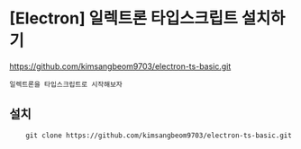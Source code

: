 # [Electron] 일렉트론 타입스크립트 설치하기

<https://github.com/kimsangbeom9703/electron-ts-basic.git>
```
일렉트론을 타입스크립트로 시작해보자
```


## 설치
```
    git clone https://github.com/kimsangbeom9703/electron-ts-basic.git
```

